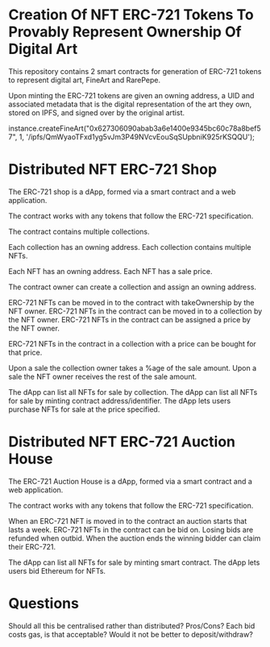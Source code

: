 Creation Of NFT ERC-721 Tokens To Provably Represent Ownership Of Digital Art
=============================================================================

This repository contains 2 smart contracts for generation of ERC-721 tokens to
represent digital art, FineArt and RarePepe.

Upon minting the ERC-721 tokens are given an owning address, a UID and
associated metadata that is the digital representation of the art they own,
stored on IPFS, and signed over by the original artist.

instance.createFineArt("0x627306090abab3a6e1400e9345bc60c78a8bef57", 1, '/ipfs/QmWyaoTFxd1yg5vJm3P49NVcvEouSqSUpbniK925rKSQQU');

Distributed NFT ERC-721 Shop
====================

The ERC-721 shop is a dApp, formed via a smart contract and a web application.

The contract works with any tokens that follow the ERC-721 specification.

The contract contains multiple collections.

Each collection has an owning address.
Each collection contains multiple NFTs.

Each NFT has an owning address.
Each NFT has a sale price.

The contract owner can create a collection and assign an owning address.

ERC-721 NFTs can be moved in to the contract with takeOwnership by the NFT owner.
ERC-721 NFTs in the contract can be moved in to a collection by the NFT owner.
ERC-721 NFTs in the contract can be assigned a price by the NFT owner.

ERC-721 NFTs in the contract in a collection with a price can be bought for that price.

Upon a sale the collection owner takes a %age of the sale amount.
Upon a sale the NFT owner receives the rest of the sale amount.

The dApp can list all NFTs for sale by collection.
The dApp can list all NFTs for sale by minting contract address/identifier.
The dApp lets users purchase NFTs for sale at the price specified.

Distributed NFT ERC-721 Auction House
========================

The ERC-721 Auction House is a dApp, formed via a smart contract and a web application.

The contract works with any tokens that follow the ERC-721 specification.

When an ERC-721 NFT is moved in to the contract an auction starts that lasts a week.
ERC-721 NFTs in the contract can be bid on.
Losing bids are refunded when outbid.
When the auction ends the winning bidder can claim their ERC-721.

The dApp can list all NFTs for sale by minting smart contract.
The dApp lets users bid Ethereum for NFTs.

Questions
=========

Should all this be centralised rather than distributed? Pros/Cons?
Each bid costs gas, is that acceptable? Would it not be better to deposit/withdraw?
